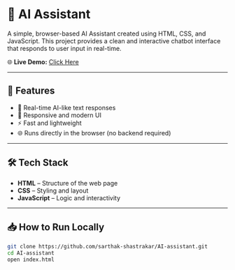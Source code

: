 # 🤖 AI Assistant

A simple, browser-based AI Assistant created using HTML, CSS, and JavaScript. This project provides a clean and interactive chatbot interface that responds to user input in real-time.

🌐 **Live Demo:** [Click Here](https://sarthak-shastrakar.github.io/AI-assistant/)

---

## 🚀 Features

- 💬 Real-time AI-like text responses
- 🎨 Responsive and modern UI
- ⚡ Fast and lightweight
- 🌐 Runs directly in the browser (no backend required)

---

## 🛠 Tech Stack

- **HTML** – Structure of the web page  
- **CSS** – Styling and layout  
- **JavaScript** – Logic and interactivity

---


## 📥 How to Run Locally

```bash
git clone https://github.com/sarthak-shastrakar/AI-assistant.git
cd AI-assistant
open index.html
